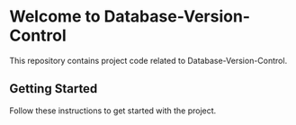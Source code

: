 
# Welcome to Database-Version-Control

This repository contains project code related to Database-Version-Control.

## Getting Started

Follow these instructions to get started with the project.


